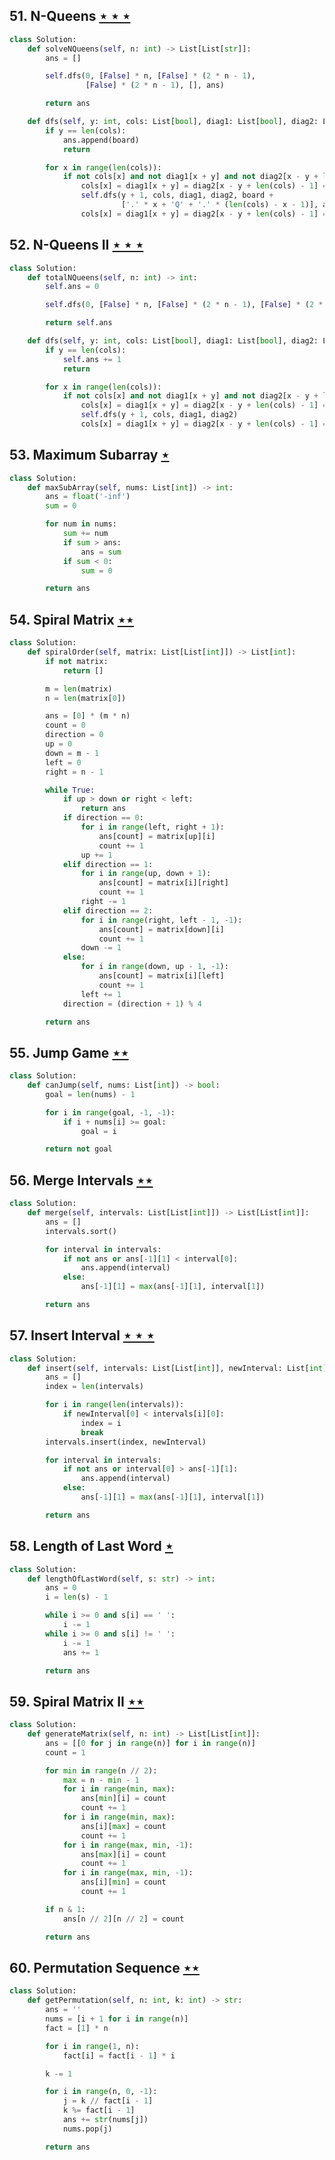 ## 51. N-Queens [$\star\star\star$](https://leetcode.com/problems/n-queens)

```python
class Solution:
    def solveNQueens(self, n: int) -> List[List[str]]:
        ans = []

        self.dfs(0, [False] * n, [False] * (2 * n - 1),
                 [False] * (2 * n - 1), [], ans)

        return ans

    def dfs(self, y: int, cols: List[bool], diag1: List[bool], diag2: List[bool], board: List[str], ans: List[List[str]]) -> None:
        if y == len(cols):
            ans.append(board)
            return

        for x in range(len(cols)):
            if not cols[x] and not diag1[x + y] and not diag2[x - y + len(cols) - 1]:
                cols[x] = diag1[x + y] = diag2[x - y + len(cols) - 1] = True
                self.dfs(y + 1, cols, diag1, diag2, board +
                         ['.' * x + 'Q' + '.' * (len(cols) - x - 1)], ans)
                cols[x] = diag1[x + y] = diag2[x - y + len(cols) - 1] = False
```

## 52. N-Queens II [$\star\star\star$](https://leetcode.com/problems/n-queens-ii)

```python
class Solution:
    def totalNQueens(self, n: int) -> int:
        self.ans = 0

        self.dfs(0, [False] * n, [False] * (2 * n - 1), [False] * (2 * n - 1))

        return self.ans

    def dfs(self, y: int, cols: List[bool], diag1: List[bool], diag2: List[bool]) -> None:
        if y == len(cols):
            self.ans += 1
            return

        for x in range(len(cols)):
            if not cols[x] and not diag1[x + y] and not diag2[x - y + len(cols) - 1]:
                cols[x] = diag1[x + y] = diag2[x - y + len(cols) - 1] = True
                self.dfs(y + 1, cols, diag1, diag2)
                cols[x] = diag1[x + y] = diag2[x - y + len(cols) - 1] = False
```

## 53. Maximum Subarray [$\star$](https://leetcode.com/problems/maximum-subarray)

```python
class Solution:
    def maxSubArray(self, nums: List[int]) -> int:
        ans = float('-inf')
        sum = 0

        for num in nums:
            sum += num
            if sum > ans:
                ans = sum
            if sum < 0:
                sum = 0

        return ans
```

## 54. Spiral Matrix [$\star\star$](https://leetcode.com/problems/spiral-matrix)

```python
class Solution:
    def spiralOrder(self, matrix: List[List[int]]) -> List[int]:
        if not matrix:
            return []

        m = len(matrix)
        n = len(matrix[0])

        ans = [0] * (m * n)
        count = 0
        direction = 0
        up = 0
        down = m - 1
        left = 0
        right = n - 1

        while True:
            if up > down or right < left:
                return ans
            if direction == 0:
                for i in range(left, right + 1):
                    ans[count] = matrix[up][i]
                    count += 1
                up += 1
            elif direction == 1:
                for i in range(up, down + 1):
                    ans[count] = matrix[i][right]
                    count += 1
                right -= 1
            elif direction == 2:
                for i in range(right, left - 1, -1):
                    ans[count] = matrix[down][i]
                    count += 1
                down -= 1
            else:
                for i in range(down, up - 1, -1):
                    ans[count] = matrix[i][left]
                    count += 1
                left += 1
            direction = (direction + 1) % 4

        return ans
```

## 55. Jump Game [$\star\star$](https://leetcode.com/problems/jump-game)

```python
class Solution:
    def canJump(self, nums: List[int]) -> bool:
        goal = len(nums) - 1

        for i in range(goal, -1, -1):
            if i + nums[i] >= goal:
                goal = i

        return not goal
```

## 56. Merge Intervals [$\star\star$](https://leetcode.com/problems/merge-intervals)

```python
class Solution:
    def merge(self, intervals: List[List[int]]) -> List[List[int]]:
        ans = []
        intervals.sort()

        for interval in intervals:
            if not ans or ans[-1][1] < interval[0]:
                ans.append(interval)
            else:
                ans[-1][1] = max(ans[-1][1], interval[1])

        return ans
```

## 57. Insert Interval [$\star\star\star$](https://leetcode.com/problems/insert-interval)

```python
class Solution:
    def insert(self, intervals: List[List[int]], newInterval: List[int]) -> List[List[int]]:
        ans = []
        index = len(intervals)

        for i in range(len(intervals)):
            if newInterval[0] < intervals[i][0]:
                index = i
                break
        intervals.insert(index, newInterval)

        for interval in intervals:
            if not ans or interval[0] > ans[-1][1]:
                ans.append(interval)
            else:
                ans[-1][1] = max(ans[-1][1], interval[1])

        return ans
```

## 58. Length of Last Word [$\star$](https://leetcode.com/problems/length-of-last-word)

```python
class Solution:
    def lengthOfLastWord(self, s: str) -> int:
        ans = 0
        i = len(s) - 1

        while i >= 0 and s[i] == ' ':
            i -= 1
        while i >= 0 and s[i] != ' ':
            i -= 1
            ans += 1

        return ans
```

## 59. Spiral Matrix II [$\star\star$](https://leetcode.com/problems/spiral-matrix-ii)

```python
class Solution:
    def generateMatrix(self, n: int) -> List[List[int]]:
        ans = [[0 for j in range(n)] for i in range(n)]
        count = 1

        for min in range(n // 2):
            max = n - min - 1
            for i in range(min, max):
                ans[min][i] = count
                count += 1
            for i in range(min, max):
                ans[i][max] = count
                count += 1
            for i in range(max, min, -1):
                ans[max][i] = count
                count += 1
            for i in range(max, min, -1):
                ans[i][min] = count
                count += 1

        if n & 1:
            ans[n // 2][n // 2] = count

        return ans
```

## 60. Permutation Sequence [$\star\star$](https://leetcode.com/problems/permutation-sequence)

```python
class Solution:
    def getPermutation(self, n: int, k: int) -> str:
        ans = ''
        nums = [i + 1 for i in range(n)]
        fact = [1] * n

        for i in range(1, n):
            fact[i] = fact[i - 1] * i

        k -= 1

        for i in range(n, 0, -1):
            j = k // fact[i - 1]
            k %= fact[i - 1]
            ans += str(nums[j])
            nums.pop(j)

        return ans
```
